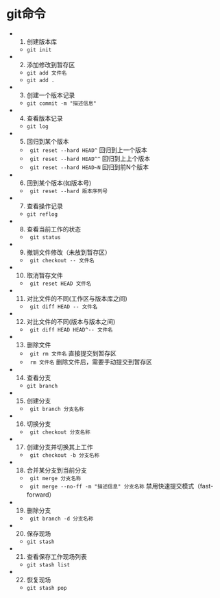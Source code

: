 # git命令

- 1. 创建版本库
    - `git init `
- 2. 添加修改到暂存区
    - `git add 文件名`
    - `git add .`
- 3. 创建一个版本记录
    - `git commit -m "描述信息" `
- 4. 查看版本记录
    - ` git log `
- 5. 回归到某个版本
    - ` git reset --hard HEAD^`  回归到上一个版本
    - ` git reset --hard HEAD^^` 回归到上上个版本
    - ` git reset --hard HEAD~N` 回归到前N个版本
- 6. 回到某个版本(如版本号)
    - ` git reset --hard 版本序列号` 
- 7. 查看操作记录
    - ` git reflog `
- 8. 查看当前工作的状态
    - ` git status`
- 9. 撤销文件修改（未放到暂存区）
    - ` git checkout -- 文件名`
- 10. 取消暂存文件
    - ` git reset HEAD 文件名`
- 11. 对比文件的不同(工作区与版本库之间)
    - ` git diff HEAD -- 文件名`
- 12.  对比文件的不同(版本与版本之间)
    - ` git diff HEAD HEAD^-- 文件名`
- 13. 删除文件
    - ` git rm 文件名`  直接提交到暂存区
    - ` rm 文件名` 删除文件后，需要手动提交到暂存区
- 14. 查看分支
    - ` git branch `
- 15. 创建分支
    - ` git branch 分支名称`
- 16. 切换分支
    - ` git checkout 分支名称`
- 17. 创建分支并切换其上工作
    - ` git checkout -b 分支名称`
- 18. 合并某分支到当前分支
    - ` git merge 分支名称`
    - ` git merge --no-ff -m "描述信息" 分支名称` 禁用快速提交模式（fast-forward）
- 19. 删除分支
    - ` git branch -d 分支名称`
- 20. 保存现场
    - ` git stash `
- 21. 查看保存工作现场列表  
    - ` git stash list `
- 22. 恢复现场
    - ` git stash pop `

